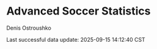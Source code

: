 # Advanced Soccer Statistics
Denis Ostroushko

<!-- gfm -->

Last successful data update: 2025-09-15 14:12:40 CST
